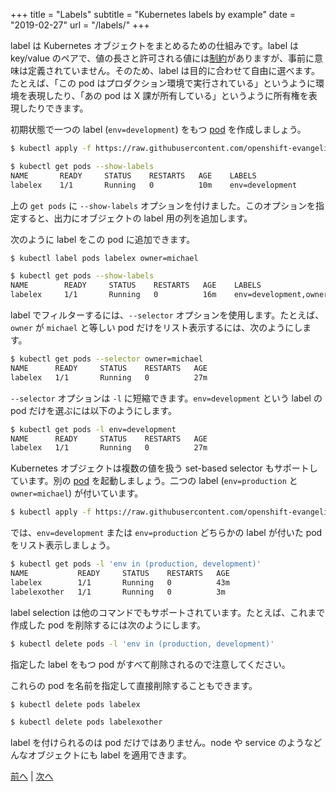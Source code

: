 +++
title = "Labels"
subtitle = "Kubernetes labels by example"
date = "2019-02-27"
url = "/labels/"
+++

label は Kubernetes オブジェクトをまとめるための仕組みです。label は key/value のペアで、値の長さと許可される値には[制約](https://kubernetes.io/docs/concepts/overview/working-with-objects/labels/#syntax-and-character-set)がありますが、事前に意味は定義されていません。そのため、label は目的に合わせて自由に選べます。たとえば、「この pod はプロダクション環境で実行されている」というように環境を表現したり、「あの pod は X 課が所有している」というように所有権を表現したりできます。

初期状態で一つの label (`env=development`) をもつ [pod](https://github.com/openshift-evangelists/kbe/blob/master/specs/labels/pod.yaml) を作成しましょう。


```bash
$ kubectl apply -f https://raw.githubusercontent.com/openshift-evangelists/kbe/master/specs/labels/pod.yaml

$ kubectl get pods --show-labels
NAME       READY     STATUS    RESTARTS   AGE    LABELS
labelex    1/1       Running   0          10m    env=development
```
上の `get pods` に `--show-labels` オプションを付けました。このオプションを指定すると、出力にオブジェクトの label 用の列を追加します。

次のように label をこの pod に追加できます。

```bash
$ kubectl label pods labelex owner=michael

$ kubectl get pods --show-labels
NAME        READY     STATUS    RESTARTS   AGE    LABELS
labelex     1/1       Running   0          16m    env=development,owner=michael
```

label でフィルターするには、`--selector` オプションを使用します。たとえば、`owner` が `michael` と等しい pod だけをリスト表示するには、次のようにします。

```bash
$ kubectl get pods --selector owner=michael
NAME      READY     STATUS    RESTARTS   AGE
labelex   1/1       Running   0          27m
```

`--selector` オプションは `-l` に短縮できます。`env=development` という label の pod だけを選ぶには以下のようにします。

```bash
$ kubectl get pods -l env=development
NAME      READY     STATUS    RESTARTS   AGE
labelex   1/1       Running   0          27m
```

Kubernetes オブジェクトは複数の値を扱う set-based selector もサポートしています。別の [pod](https://github.com/openshift-evangelists/kbe/blob/master/specs/labels/anotherpod.yaml) を起動しましょう。二つの label (`env=production` と `owner=michael`) が付いています。

```bash
$ kubectl apply -f https://raw.githubusercontent.com/openshift-evangelists/kbe/master/specs/labels/anotherpod.yaml
```

では、`env=development` または `env=production` どちらかの label が付いた pod をリスト表示しましょう。

```bash
$ kubectl get pods -l 'env in (production, development)'
NAME           READY     STATUS    RESTARTS   AGE
labelex        1/1       Running   0          43m
labelexother   1/1       Running   0          3m
```

label selection は他のコマンドでもサポートされています。たとえば、これまで作成した pod を削除するには次のようにします。

```bash
$ kubectl delete pods -l 'env in (production, development)'
```

指定した label をもつ pod がすべて削除されるので注意してください。

これらの pod を名前を指定して直接削除することもできます。

```bash
$ kubectl delete pods labelex

$ kubectl delete pods labelexother
```

label を付けられるのは pod だけではありません。node や service のようなどんなオブジェクトにも label を適用できます。

[前へ](/pods) | [次へ](/deployments)
